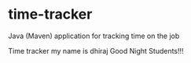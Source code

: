# time-tracker
Java (Maven) application for tracking time on the job

Time tracker
my name is dhiraj
Good Night Students!!!
